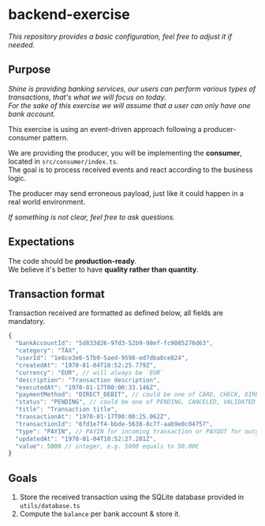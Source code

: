 # backend-exercise

_This repository provides a basic configuration, feel free to adjust it if needed._

## Purpose

_Shine is providing banking services, our users can perform various types of transactions, that's what we will focus on today.  
For the sake of this exercise we will assume that a user can only have one bank account._

This exercise is using an event-driven approach following a producer-consumer pattern.

We are providing the producer, you will be implementing the **consumer**, located in `src/consumer/index.ts`.  
The goal is to process received events and react according to the business logic.

The producer may send erroneous payload, just like it could happen in a real world environment.

_If something is not clear, feel free to ask questions._

## Expectations

The code should be **production-ready**.  
We believe it's better to have **quality rather than quantity**.

## Transaction format

Transaction received are formatted as defined below, all fields are mandatory.

```js
{
  "bankAccountId": "5d833d26-97d3-52b9-98ef-fc9085270d63",
  "category": "TAX",
  "userId": "1e8ce3e6-57b9-5aed-9598-ed7dba8ce824",
  "createdAt": "1970-01-04T10:52:25.779Z",
  "currency": "EUR", // will always be `EUR`
  "description": "Transaction description",
  "executedAt": "1970-01-17T00:00:33.146Z",
  "paymentMethod": "DIRECT_DEBIT", // could be one of CARD, CHECK, DIRECT_DEBIT or TRANSFER
  "status": "PENDING", // could be one of PENDING, CANCELED, VALIDATED
  "title": "Transaction title",
  "transactionAt": "1970-01-17T00:00:25.062Z",
  "transactionId": "6fd1e7f4-bbde-5638-8c7f-aab9e0c04757",
  "type": "PAYIN", // PAYIN for incoming transaction or PAYOUT for outgoing transaction
  "updatedAt": "1970-01-04T10:52:27.281Z",
  "value": 5000 // integer, e.g. 5000 equals to 50.00€
}
```

## Goals

1. Store the received transaction using the SQLite database provided in `utils/database.ts`
2. Compute the `balance` per bank account & store it.
